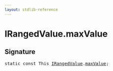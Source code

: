```yaml
---
layout: stdlib-reference
---
```


# IRangedValue.maxValue

## Signature
<pre>
<span class='code_keyword'>static</span> <span class='code_keyword'>const</span> <span class="code_keyword">This</span> <a href="/stdlib-reference/interfaces/irangedvalue-017/index" class="code_type">IRangedValue</a>.<a href="/stdlib-reference/interfaces/irangedvalue-017/maxvalue-3" class="code_var">maxValue</a>;
</pre>

